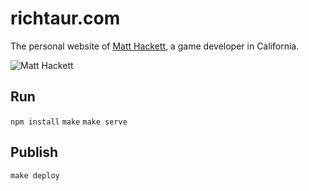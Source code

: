# richtaur.com

The personal website of [Matt Hackett](https://twitter.com/richtaur), a game developer in California.

![Matt Hackett](http://i.imgur.com/LZAGr6y.png)

## Run

`npm install`
`make`
`make serve`

## Publish

`make deploy`
